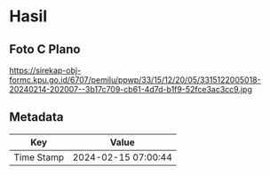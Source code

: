 # Hasil

## Foto C Plano

https://sirekap-obj-formc.kpu.go.id/6707/pemilu/ppwp/33/15/12/20/05/3315122005018-20240214-202007--3b17c709-cb61-4d7d-b1f9-52fce3ac3cc9.jpg


## Metadata

| Key        | Value               |
| ---------- | ------------------- |
| Time Stamp | 2024-02-15 07:00:44 |



